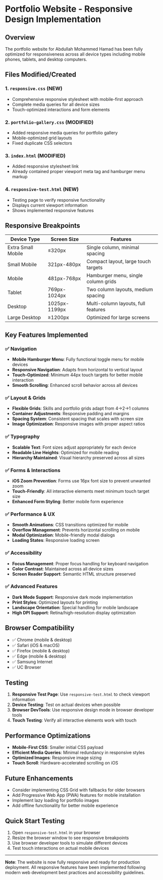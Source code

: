 # Portfolio Website - Responsive Design Implementation

## Overview
The portfolio website for Abdullah Mohammed Hamad has been fully optimized for responsiveness across all device types including mobile phones, tablets, and desktop computers.

## Files Modified/Created

### 1. `responsive.css` (NEW)
- Comprehensive responsive stylesheet with mobile-first approach
- Complete media queries for all device sizes
- Touch-optimized interactions and form elements

### 2. `portfolio-gallery.css` (MODIFIED)
- Added responsive media queries for portfolio gallery
- Mobile-optimized grid layouts
- Fixed duplicate CSS selectors

### 3. `index.html` (MODIFIED)
- Added responsive stylesheet link
- Already contained proper viewport meta tag and hamburger menu markup

### 4. `responsive-test.html` (NEW)
- Testing page to verify responsive functionality
- Displays current viewport information
- Shows implemented responsive features

## Responsive Breakpoints

| Device Type | Screen Size | Features |
|-------------|-------------|----------|
| Extra Small Mobile | ≤320px | Single column, minimal spacing |
| Small Mobile | 321px-480px | Compact layout, large touch targets |
| Mobile | 481px-768px | Hamburger menu, single column grids |
| Tablet | 769px-1024px | Two column layouts, medium spacing |
| Desktop | 1025px-1199px | Multi-column layouts, full features |
| Large Desktop | ≥1200px | Optimized for large screens |

## Key Features Implemented

### ✅ Navigation
- **Mobile Hamburger Menu**: Fully functional toggle menu for mobile devices
- **Responsive Navigation**: Adapts from horizontal to vertical layout
- **Touch-Optimized**: Minimum 44px touch targets for better mobile interaction
- **Smooth Scrolling**: Enhanced scroll behavior across all devices

### ✅ Layout & Grids
- **Flexible Grids**: Skills and portfolio grids adapt from 4→2→1 columns
- **Container Adjustments**: Responsive padding and margins
- **Spacing System**: Consistent spacing that scales with screen size
- **Image Optimization**: Responsive images with proper aspect ratios

### ✅ Typography
- **Scalable Text**: Font sizes adjust appropriately for each device
- **Readable Line Heights**: Optimized for mobile reading
- **Hierarchy Maintained**: Visual hierarchy preserved across all sizes

### ✅ Forms & Interactions
- **iOS Zoom Prevention**: Forms use 16px font size to prevent unwanted zoom
- **Touch-Friendly**: All interactive elements meet minimum touch target size
- **Enhanced Form Styling**: Better mobile form experience

### ✅ Performance & UX
- **Smooth Animations**: CSS transitions optimized for mobile
- **Overflow Management**: Prevents horizontal scrolling on mobile
- **Modal Optimization**: Mobile-friendly modal dialogs
- **Loading States**: Responsive loading screen

### ✅ Accessibility
- **Focus Management**: Proper focus handling for keyboard navigation
- **Color Contrast**: Maintained across all device sizes
- **Screen Reader Support**: Semantic HTML structure preserved

### ✅ Advanced Features
- **Dark Mode Support**: Responsive dark mode implementation
- **Print Styles**: Optimized layouts for printing
- **Landscape Orientation**: Special handling for mobile landscape
- **High DPI Support**: Retina/high-resolution display optimization

## Browser Compatibility
- ✅ Chrome (mobile & desktop)
- ✅ Safari (iOS & macOS)
- ✅ Firefox (mobile & desktop)
- ✅ Edge (mobile & desktop)
- ✅ Samsung Internet
- ✅ UC Browser

## Testing
1. **Responsive Test Page**: Use `responsive-test.html` to check viewport information
2. **Device Testing**: Test on actual devices when possible
3. **Browser DevTools**: Use responsive design mode in browser developer tools
4. **Touch Testing**: Verify all interactive elements work with touch

## Performance Optimizations
- **Mobile-First CSS**: Smaller initial CSS payload
- **Efficient Media Queries**: Minimal redundancy in responsive styles
- **Optimized Images**: Responsive image sizing
- **Touch Scroll**: Hardware-accelerated scrolling on iOS

## Future Enhancements
- Consider implementing CSS Grid with fallbacks for older browsers
- Add Progressive Web App (PWA) features for mobile installation
- Implement lazy loading for portfolio images
- Add offline functionality for better mobile experience

## Quick Start Testing
1. Open `responsive-test.html` in your browser
2. Resize the browser window to see responsive breakpoints
3. Use browser developer tools to simulate different devices
4. Test touch interactions on actual mobile devices

---

**Note**: The website is now fully responsive and ready for production deployment. All responsive features have been implemented following modern web development best practices and accessibility guidelines.
